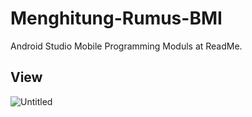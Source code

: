 # Menghitung-Rumus-BMI
Android Studio Mobile Programming
Moduls at ReadMe.

## View
![Untitled](https://user-images.githubusercontent.com/48481265/66703540-eb6ba880-ed3d-11e9-825b-8bdf72d4eb34.png)
